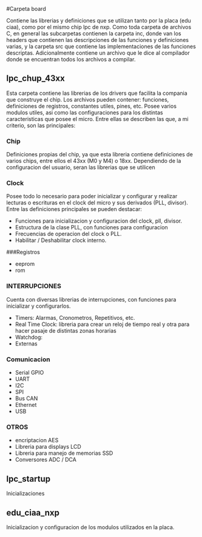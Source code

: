 #Carpeta board


Contiene las librerias y definiciones que se utilizan tanto por la placa (edu ciaa), como por el mismo chip lpc de nxp. Como toda carpeta de archivos C, en general las subcarpetas contienen la carpeta inc, donde van los headers que contienen las descripciones de las funciones y definiciones varias, y la carpeta src que contiene las implementaciones de las funciones descriptas. Adicionalmente contiene un archivo que le dice al compilador donde se encuentran todos los archivos a compilar. 

## lpc_chup_43xx

Esta carpeta contiene las librerias de los drivers que facilita la compania que construye el chip. Los archivos pueden contener: funciones, definiciones de registros, constantes utiles, pines, etc. 
Posee varios modulos utiles, asi como las configuraciones para los distintas caracteristicas que posee el micro. Entre ellas se describen las que, a mi criterio, son las principales:

### Chip

Definiciones propias del chip, ya que esta libreria contiene definiciones de varios chips, entre ellos el 43xx (M0 y M4) o 18xx. Dependiendo de la configuracion del usuario, seran las librerias que se utilicen

### Clock

Posee todo lo necesario para poder inicializar y configurar y realizar lecturas o escrituras en el clock del micro y sus derivados (PLL, divisor). Entre las definiciones principales se pueden destacar:
- Funciones para inicializacion y configuracion del clock, pll, divisor.
- Estructura de la clase PLL, con funciones para configuracion
- Frecuencias de operacion del clock o PLL.
- Habilitar / Deshabilitar clock interno.

###Registros
- eeprom
- rom

### INTERRUPCIONES

Cuenta con diversas librerias de interrupciones, con funciones para inicializar y configurarlos.

- Timers: Alarmas, Cronometros, Repetitivos, etc.
- Real Time Clock: libreria para crear un reloj de tiempo real y otra para hacer pasaje de distintas zonas horarias
- Watchdog:
- Externas

### Comunicacion

- Serial GPIO
- UART
- I2C
- SPI
- Bus CAN
- Ethernet
- USB

### OTROS

 - encriptacion AES
 - Libreria para displays LCD
 - Libreria para manejo de memorias SSD
 - Conversores ADC / DCA

## lpc_startup
 
 Inicializaciones
 
 
## edu_ciaa_nxp
 
 Inicializacion y configuracion de los modulos utilizados en la placa. 